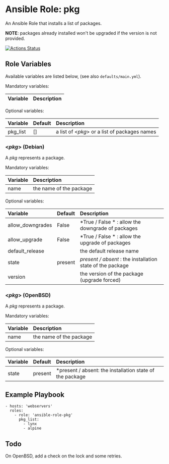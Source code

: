 # Ansible Role: pkg

An Ansible Role that installs a list of packages.

**NOTE**: packages already installed won't be upgraded if the version is not provided.

[![Actions Status](https://github.com/tristan-weil/ansible-role-pkg/workflows/molecule/badge.svg?branch=master)](https://github.com/tristan-weil/ansible-role-pkg/actions)

## Role Variables

Available variables are listed below, (see also `defaults/main.yml`).

Mandatory variables:

| Variable      | Description |
| :------------ | :---------- |

Optional variables:

| Variable      | Default | Description |
| :------------ | :------ | :---------- |
| pkg_list      | []      | a list of <*pkg*> or a list of packages names |

### <*pkg*> (Debian)

A *pkg* represents a package.

Mandatory variables:

| Variable      | Description |
| :------------ | :---------- |
| name          | the name of the package |

Optional variables:

| Variable      | Default | Description |
| :------------ | :------ | :---------- |
| allow_downgrades | False | *True / False * : allow the downgrade of packages |
| allow_upgrade | False | *True / False * : allow the upgrade of packages |
| default_release |       | the default release name |
| state         | present | *present / absent* : the installation state of the package |
| version       |         | the version of the package (upgrade forced) |

### <*pkg*> (OpenBSD)

A *pkg* represents a package.

Mandatory variables:

| Variable      | Description |
| :------------ | :---------- |
| name          | the name of the package |

Optional variables:

| Variable      | Default | Description |
| :------------ | :------ | :---------- |
| state         | present | *present / absent: the installation state of the package |

## Example Playbook

    - hosts: 'webservers'
      roles:
        - role: 'ansible-role-pkg'
          pkg_list:
            - lynx
            - alpine

## Todo

On OpenBSD, add a check on the lock and some retries.

